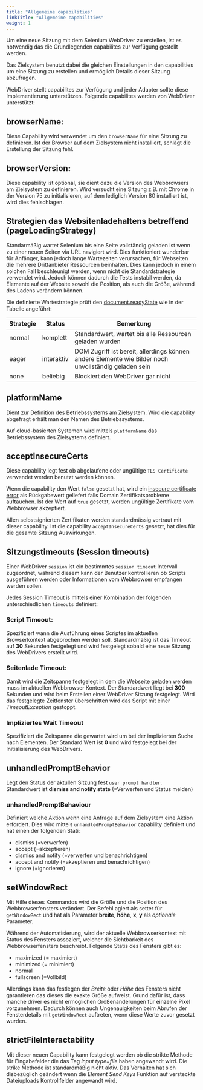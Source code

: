 ```yaml
---
title: "Allgemeine capabilities"
linkTitle: "Allgemeine capabilities"
weight: 1
---
```


Um eine neue Sitzung mit dem Selenium WebDriver zu erstellen,
ist es notwendig das die Grundlegenden capabilites zur Verfügung 
gestellt werden.

Das Zielsystem benutzt dabei die gleichen Einstellungen in den 
capabilities um eine Sitzung zu erstellen und ermöglich Details 
dieser Sitzung abzufragen.
 
WebDriver stellt capabilites zur Verfügung und jeder Adapter
sollte diese Implementierung unterstützen. Folgende capabilites 
werden von WebDriver unterstützt:

## browserName:

Diese Capability wird verwendet um den `browserName` für eine 
Sitzung zu definieren. Ist der Browser auf dem Zielsystem nicht 
installiert, schlägt die Erstellung der Sitzung fehl.

## browserVersion: 

Diese capability ist optional, sie dient dazu die Version
des Webbrowsers am Zielsystem zu definieren. Wird versucht 
eine Sitzung z.B. mit Chrome in der Version 75 zu initialisieren, 
auf dem lediglich Version 80 installiert ist, wird dies fehlschlagen.

## Strategien das Websitenladehaltens betreffend (pageLoadingStrategy)

Standarmäßig wartet Selenium bis eine Seite vollständig geladen ist wenn 
zu einer neuen Seiten via URL navigiert wird. Dies funktioniert wunderbar
für Anfänger, kann jedoch lange Wartezeiten verursachen, für Webseiten die
mehrere Drittanbieter Ressourcen beinhalten. Dies kann jedoch in einem 
solchen Fall beschleunigt werden, wenn nicht die Standardstrategie verwendet 
wird. Jedoch können dadurch die Tests instabil werden, da Elemente auf der Website sowohl
 die Position, als auch die Größe, während des Ladens verändern können. 
 
 Die definierte Wartestrategie prüft den 
 [document.readyState](//developer.mozilla.org/de/docs/Web/API/Document/readyState)
wie in der Tabelle angeführt:

| Strategie | Status  | Bemerkung |
| -------- | ----------- | ----- |
| normal | komplett | Standardwert, wartet bis alle Ressourcen geladen wurden |
| eager | interaktiv | DOM Zugriff ist bereit, allerdings können andere Elemente wie Bilder noch unvollständig geladen sein |
| none | beliebig | Blockiert den WebDriver gar nicht |


## platformName

Dient zur Definition des Betriebssystems am Zielsystem. Wird
die capability abgefragt erhält man den Namen des Betriebssystems.

Auf cloud-basierten Systemen wird mittels `platformName` das
Betriebssystem des Zielsystems definiert.

## acceptInsecureCerts

Diese capability legt fest ob abgelaufene oder ungültige 
`TLS Certificate` verwendet werden benutzt werden können.

Wenn die capability den Wert `false` gesetzt hat, wird ein
[insecure certificate error](//developer.mozilla.org/de/docs/Web/WebDriver/Errors/InsecureCertificate) 
als Rückgabewert geliefert falls Domain Zertifikatsprobleme 
auftauchen. Ist der Wert auf `true` gesetzt, werden ungültige
 Zertifikate vom Webbrowser akzeptiert.
 
Allen selbstsignierten Zertifikaten werden standardmässig vertraut
mit dieser capability. Ist die capability `acceptInsecureCerts`
gesetzt, hat dies für die gesamte Sitzung Auswirkungen.

## Sitzungstimeouts (Session timeouts)

Einer WebDriver `session` ist ein bestimmtes `session timeout`
Intervall zugeordnet, während diesem kann der Benutzer 
kontrollieren ob Scripts ausgeführen werden oder Informationen
vom Webbrowser empfangen werden sollen.

Jedes Session Timeout is mittels einer Kombination
der folgenden unterschiedlichen `timeouts` definiert:

### Script Timeout:
Spezifiziert wann die Ausführung eines Scriptes im aktuellen
Browserkontext abgebrochen werden soll. Standardmäßig ist das
Timeout auf **30** Sekunden festgelegt und wird festgelegt
sobald eine neue Sitzung des WebDrivers erstellt wird.

### Seitenlade Timeout:
Damit wird die Zeitspanne festgelegt in dem die Webseite
geladen werden muss im aktuellen Webbrowser Kontext.
Der Standardwert liegt bei **300** Sekunden und wird 
beim Erstellen einer WebDriver Sitzung festgelegt. Wird das 
festgelegte Zeitfenster überschritten wird das Script mit einer
_TimeoutException_ gestoppt.

### Impliziertes Wait Timeout

Spezifiziert die Zeitspanne die gewartet wird um
bei der implizierten Suche nach Elementen. Der Standard 
Wert ist **0** und wird festgelegt bei der Initialisierung
des WebDrivers.

## unhandledPromptBehavior

Legt den Status der aktullen Sitzung fest `user prompt handler`.
Standardwert ist **dismiss and notify state** (=Verwerfen und Status melden)

### unhandledPromptBehaviour

Definiert welche Aktion wenn eine Anfrage auf dem Zielsystem
eine Aktion erfordert. Dies wird mittels `unhandledPromptBehavior` 
capability definiert und hat einen der folgenden Stati:

* dismiss (=verwerfen)
* accept (=akzeptieren)
* dismiss and notify (=verwerfen und benachrichtigen)
* accept and notify (=akzeptieren und benachrichtigen)
* ignore (=ignorieren)
 
## setWindowRect

Mit Hilfe dieses Kommandos wird die Größe und die Position
des Webbrowserfensters verändert. Der Befehl agiert als setter
für `getWindowRect` und hat als Parameter **breite**, **höhe**, 
**x**, **y** als _optionale_ Parameter.


Während der Automatisierung, wird der aktuelle Webbrowserkontext
mit Status des Fensters assoziert, welcher die Sichtbarkeit des
Webbrowserfensters beschreibt. Folgende Statis des Fensters gibt es:

* maximized (= maximiert)
* minimized (= minimiert)
* normal
* fullscreen (=Vollbild)

Allerdings kann das festlegen der _Breite_ oder _Höhe_ des 
Fensters nicht garantieren das dieses die exakte Größe aufweist.
Grund dafür ist, dass manche driver es nicht ermöglichen 
Größenänderungen für einzelne Pixel vorzunehmen. Dadurch können
auch Ungenauigkeiten beim Abrufen der Fensterdetails mit `getWindowRect`
auftreten, wenn diese Werte zuvor gesetzt wurden.

## strictFileInteractability

Mit dieser neuen Capability kann festgelegt werden ob die 
strikte Methode für Eingabefelder die das Tag _input type=file_ haben 
angewandt wird. Die strike Methode ist standardmäßig nicht aktiv. 
Das Verhalten hat sich disbezüglich geändert wenn die _Element Send Keys_ 
Funktion auf versteckte Dateiuploads Kontrollfelder angewandt wird.